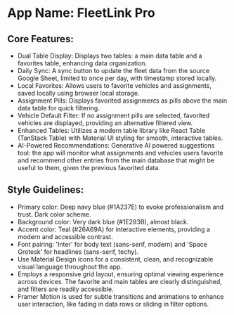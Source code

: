 # **App Name**: FleetLink Pro

## Core Features:

- Dual Table Display: Displays two tables: a main data table and a favorites table, enhancing data organization.
- Daily Sync: A sync button to update the fleet data from the source Google Sheet, limited to once per day, with timestamp stored locally.
- Local Favorites: Allows users to favorite vehicles and assignments, saved locally using browser local storage.
- Assignment Pills: Displays favorited assignments as pills above the main data table for quick filtering.
- Vehicle Default Filter: If no assignment pills are selected, favorited vehicles are displayed, providing an alternative filtered view.
- Enhanced Tables: Utilizes a modern table library like React Table (TanStack Table) with Material UI styling for smooth, interactive tables.
- AI-Powered Recommendations: Generative AI powered suggestions tool: the app will monitor what assignments and vehicles users favorite and recommend other entries from the main database that might be useful to them, given the previous favorited data.

## Style Guidelines:

- Primary color: Deep navy blue (#1A237E) to evoke professionalism and trust. Dark color scheme.
- Background color: Very dark blue (#1E293B), almost black.
- Accent color: Teal (#26A69A) for interactive elements, providing a modern and accessible contrast.
- Font pairing: 'Inter' for body text (sans-serif, modern) and 'Space Grotesk' for headlines (sans-serif, techy).
- Use Material Design icons for a consistent, clean, and recognizable visual language throughout the app.
- Employs a responsive grid layout, ensuring optimal viewing experience across devices. The favorite and main tables are clearly distinguished, and filters are readily accessible.
- Framer Motion is used for subtle transitions and animations to enhance user interaction, like fading in data rows or sliding in filter options.